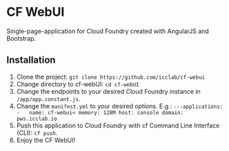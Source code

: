 # CF WebUI

Single-page-application for Cloud Foundry created with AngularJS and Bootstrap.

## Installation

1. Clone the project: `git clone https://github.com/icclab/cf-webui`
2. Change directory to cf-webUI: `cd cf-webUI`
3. Change the endpoints to your desired Cloud Foundry instance in `/app/app.constant.js`.
4. Change the `manifest.yml` to your desired options. E.g.:
		`---applications:
			- 	name: cf-webui<
				memory: 128M
				host: console
				domain: pws.icclab.io`
5. Push this application to Cloud Foundry with cf Command Line Interface (CLI): `cf push`.
6. Enjoy the CF WebUI!